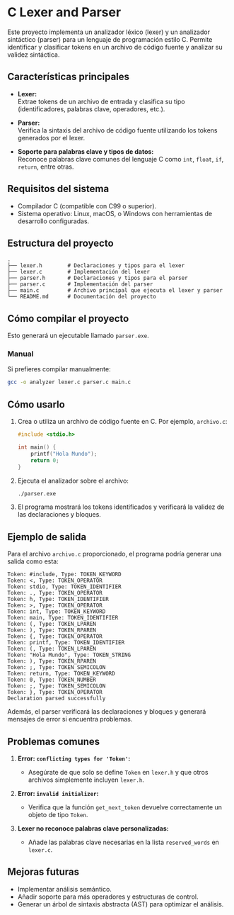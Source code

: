 
# **C Lexer and Parser**

Este proyecto implementa un analizador léxico (lexer) y un analizador sintáctico (parser) para un lenguaje de programación estilo C. Permite identificar y clasificar tokens en un archivo de código fuente y analizar su validez sintáctica.

## **Características principales**

- **Lexer:**  
  Extrae tokens de un archivo de entrada y clasifica su tipo (identificadores, palabras clave, operadores, etc.).
  
- **Parser:**  
  Verifica la sintaxis del archivo de código fuente utilizando los tokens generados por el lexer.

- **Soporte para palabras clave y tipos de datos:**  
  Reconoce palabras clave comunes del lenguaje C como `int`, `float`, `if`, `return`, entre otras.

## **Requisitos del sistema**

- Compilador C (compatible con C99 o superior).
- Sistema operativo: Linux, macOS, o Windows con herramientas de desarrollo configuradas.

## **Estructura del proyecto**

```
.
├── lexer.h        # Declaraciones y tipos para el lexer
├── lexer.c        # Implementación del lexer
├── parser.h       # Declaraciones y tipos para el parser
├── parser.c       # Implementación del parser
├── main.c         # Archivo principal que ejecuta el lexer y parser
└── README.md      # Documentación del proyecto
```

## **Cómo compilar el proyecto**


Esto generará un ejecutable llamado `parser.exe`.

### **Manual**
Si prefieres compilar manualmente:

```bash
gcc -o analyzer lexer.c parser.c main.c
```

## **Cómo usarlo**

1. Crea o utiliza un archivo de código fuente en C. Por ejemplo, `archivo.c`:
    ```c
    #include <stdio.h>

    int main() {
        printf("Hola Mundo");
        return 0;
    }
    ```

2. Ejecuta el analizador sobre el archivo:
    ```bash
    ./parser.exe
    ```

3. El programa mostrará los tokens identificados y verificará la validez de las declaraciones y bloques.

## **Ejemplo de salida**

Para el archivo `archivo.c` proporcionado, el programa podría generar una salida como esta:

```
Token: #include, Type: TOKEN_KEYWORD
Token: <, Type: TOKEN_OPERATOR
Token: stdio, Type: TOKEN_IDENTIFIER
Token: ., Type: TOKEN_OPERATOR
Token: h, Type: TOKEN_IDENTIFIER
Token: >, Type: TOKEN_OPERATOR
Token: int, Type: TOKEN_KEYWORD
Token: main, Type: TOKEN_IDENTIFIER
Token: (, Type: TOKEN_LPAREN
Token: ), Type: TOKEN_RPAREN
Token: {, Type: TOKEN_OPERATOR
Token: printf, Type: TOKEN_IDENTIFIER
Token: (, Type: TOKEN_LPAREN
Token: "Hola Mundo", Type: TOKEN_STRING
Token: ), Type: TOKEN_RPAREN
Token: ;, Type: TOKEN_SEMICOLON
Token: return, Type: TOKEN_KEYWORD
Token: 0, Type: TOKEN_NUMBER
Token: ;, Type: TOKEN_SEMICOLON
Token: }, Type: TOKEN_OPERATOR
Declaration parsed successfully
```

Además, el parser verificará las declaraciones y bloques y generará mensajes de error si encuentra problemas.

## **Problemas comunes**

1. **Error: `conflicting types for 'Token'`:**
   - Asegúrate de que solo se define `Token` en `lexer.h` y que otros archivos simplemente incluyen `lexer.h`.

2. **Error: `invalid initializer`:**
   - Verifica que la función `get_next_token` devuelve correctamente un objeto de tipo `Token`.

3. **Lexer no reconoce palabras clave personalizadas:**
   - Añade las palabras clave necesarias en la lista `reserved_words` en `lexer.c`.

## **Mejoras futuras**

- Implementar análisis semántico.
- Añadir soporte para más operadores y estructuras de control.
- Generar un árbol de sintaxis abstracta (AST) para optimizar el análisis.


